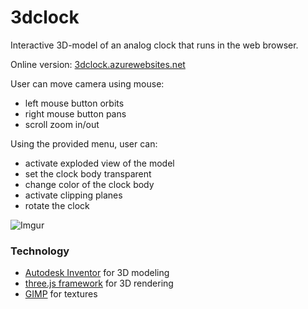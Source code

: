 3dclock 
=============

Interactive 3D-model of an analog clock that runs in the web browser.

Online version: [3dclock.azurewebsites.net](http://3dclock.azurewebsites.net/)

User can move camera using mouse:
 - left mouse button orbits
 - right mouse button pans
 - scroll zoom in/out

Using the provided menu, user can:
 - activate exploded view of the model
 - set the clock body transparent
 - change color of the clock body
 - activate clipping planes
 - rotate the clock

![Imgur](http://i.imgur.com/FNdDDNA.png)

### Technology

 - [Autodesk Inventor](http://www.autodesk.com/products/inventor/overview) for 3D modeling
 - [three.js framework](https://threejs.org/) for 3D rendering
 - [GIMP](https://www.gimp.org/) for textures

